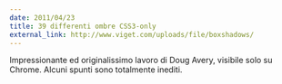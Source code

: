 ```yaml
---
date: 2011/04/23
title: 39 differenti ombre CSS3-only
external_link: http://www.viget.com/uploads/file/boxshadows/
---
```


Impressionante ed originalissimo lavoro di Doug Avery, visibile solo su Chrome. Alcuni spunti sono totalmente inediti.
